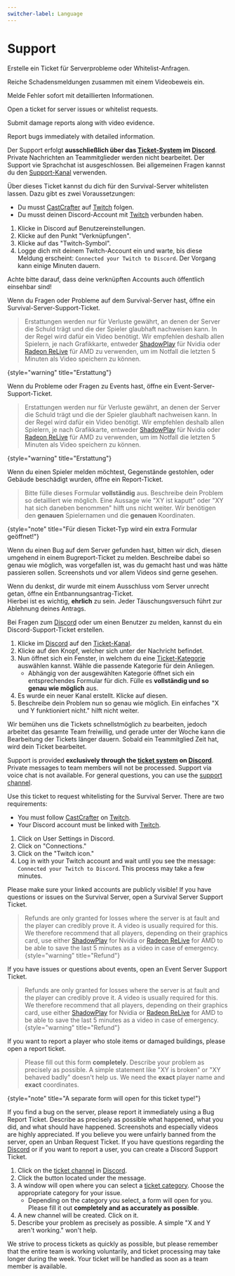 ```yaml
---
switcher-label: Language
---
```


# Support

<tldr switcher-key="Deutsch">
<if switcher-key="Deutsch">   
    <p>Erstelle ein Ticket für Serverprobleme oder Whitelist-Anfragen.</p>
    <p>Reiche Schadensmeldungen zusammen mit einem Videobeweis ein.</p>
    <p>Melde Fehler sofort mit detaillierten Informationen.</p>
</if>
<if switcher-key="English">
    <p>Open a ticket for server issues or whitelist requests.</p>
    <p>Submit damage reports along with video evidence.</p>
    <p>Report bugs immediately with detailed information.</p>
</if>
</tldr>

<if switcher-key="Deutsch">



Der Support erfolgt **ausschließlich über das [Ticket-System](%tickets_channel%) im [Discord](%dc_link%)**.
Private Nachrichten an Teammitglieder werden nicht bearbeitet.
Der Support vie Sprachchat ist ausgeschlossen.
Bei allgemeinen Fragen kannst du den [Support-Kanal](%general_support_channel%) verwenden.

<chapter title="Die verschiedenen Ticket-Typen:" id="ticket-types">

<tabs>
<tab title="Whitelistanfrage" id="whitelist-ticket">
Über dieses Ticket kannst du dich für den Survival-Server whitelisten lassen.
Dazu gibt es zwei Voraussetzungen:

- Du musst [CastCrafter](%twitch_cast%) auf [Twitch](%twitch%) folgen.
- Du musst deinen Discord-Account mit [Twitch](%twitch%) verbunden haben.

<deflist default-state="collapsed" collapsible="true">
<def title="Wie verbinde ich meinen Twitch Account mit Discord?" id="link-twitch">

1. Klicke in Discord auf Benutzereinstellungen.
2. Klicke auf den Punkt "Verknüpfungen".
3. Klicke auf das "Twitch-Symbol".
4. Logge dich mit deinem Twitch-Account ein und warte, bis diese Meldung erscheint: `Connected your Twitch to Discord`.
   Der Vorgang kann einige Minuten dauern.

<note>
Achte bitte darauf, dass deine verknüpften Accounts auch öffentlich einsehbar sind!
</note>
</def>
</deflist>

</tab>
<tab title="Survival Support" id="survival-server-ticket">

Wenn du Fragen oder Probleme auf dem Survival-Server hast, öffne ein Survival-Server-Support-Ticket.

> Erstattungen werden nur für Verluste gewährt, an denen der Server die Schuld trägt und die der Spieler glaubhaft
> nachweisen kann.
> In der Regel wird dafür ein Video benötigt.
> Wir empfehlen deshalb allen Spielern, je nach Grafikkarte,
> entweder [ShadowPlay](https://www.nvidia.com/de-de/geforce/geforce-experience/shadowplay/) für Nvidia
> oder [Radeon ReLive](https://www.amd.com/de/technologies/radeon-software-relive) für AMD zu verwenden, um im Notfall
> die
> letzten 5 Minuten als Video speichern zu können.
>
{style="warning" title="Erstattung"}

</tab>
<tab title="Event Support" id="event-server-ticket">

Wenn du Probleme oder Fragen zu Events hast, öffne ein Event-Server-Support-Ticket.

> Erstattungen werden nur für Verluste gewährt, an denen der Server die Schuld trägt und die der Spieler glaubhaft
> nachweisen kann.
> In der Regel wird dafür ein Video benötigt.
> Wir empfehlen deshalb allen Spielern, je nach Grafikkarte,
> entweder [ShadowPlay](https://www.nvidia.com/de-de/geforce/geforce-experience/shadowplay/) für Nvidia
> oder [Radeon ReLive](https://www.amd.com/de/technologies/radeon-software-relive) für AMD zu verwenden, um im Notfall
> die
> letzten 5 Minuten als Video speichern zu können.
>
{style="warning" title="Erstattung"}


</tab>
<tab title="Report" id="report-ticket">

Wenn du einen Spieler melden möchtest, Gegenstände gestohlen, oder Gebäude beschädigt wurden, öffne ein Report-Ticket.

> Bitte fülle dieses Formular **vollständig** aus.
> Beschreibe dein Problem so detailliert wie möglich.
> Eine Aussage wie "XY ist kaputt" oder "XY hat sich daneben benommen" hilft uns nicht weiter.
> Wir benötigen den **genauen** Spielernamen und die **genauen** Koordinaten.
>
{style="note" title="Für diesen Ticket-Typ wird ein extra Formular geöffnet!"}

</tab>
<tab title="Bugreport" id="bugreport-ticket">

Wenn du einen Bug auf dem Server gefunden hast, bitten wir dich, diesen umgehend in einem Bugreport-Ticket zu melden.
Beschreibe dabei so genau wie möglich, was vorgefallen ist, was du gemacht hast und was hätte passieren sollen.
Screenshots und vor allem Videos sind gerne gesehen.

</tab>
<tab title="Entbannungsantrag" id="unban-ticket">

Wenn du denkst, dir wurde mit einem Ausschluss vom Server unrecht getan, öffne ein Entbannungsantrag-Ticket.\
Hierbei ist es wichtig, **ehrlich** zu sein. Jeder Täuschungsversuch führt zur Ablehnung deines Antrags.

</tab>
<tab title="Discord Support" id="discord-ticket">

Bei Fragen zum <a href="%dc_link%">Discord</a> oder um einen Benutzer zu melden, kannst du ein Discord-Support-Ticket
erstellen.

</tab>
</tabs>
</chapter>

<chapter title="Wie öffne ich ein Support-Ticket?" collapsible="true" default-state="expanded" id="how-to-open-support-ticket">

1. Klicke im [Discord](%dc_link%) auf den [Ticket-Kanal](%tickets_channel%).
2. Klicke auf den Knopf, welcher sich unter der Nachricht befindet.
3. Nun öffnet sich ein Fenster, in welchem du eine [Ticket-Kategorie](#ticket-types) auswählen kannst. Wähle die
   passende Kategorie für dein Anliegen.
    - Abhängig von der ausgewählten Kategorie öffnet sich ein entsprechendes Formular für dich.
      Fülle es **vollständig und so genau wie möglich** aus.
4. Es wurde ein neuer Kanal erstellt. Klicke auf diesen.
5. Beschreibe dein Problem nun so genau wie möglich. Ein einfaches "X und Y funktioniert nicht." hilft nicht weiter.

<note title="Bitte habe einen Moment Geduld!">
Wir bemühen uns die Tickets schnellstmöglich zu bearbeiten, jedoch arbeitet das gesamte Team freiwillig, und gerade unter der Woche kann die Bearbeitung der Tickets länger dauern.
Sobald ein Teammitglied Zeit hat, wird dein Ticket bearbeitet.
</note>

</chapter>

</if>

<if switcher-key="English">

Support is provided **exclusively through the [ticket system](%tickets_channel%) on [Discord](%dc_link%)**.
Private messages to team members will not be processed.
Support via voice chat is not available.
For general questions, you can use the [support channel](%general_support_channel%).

<chapter title="The different types of tickets:" id="ticket-types-english">

<tabs>
<tab title="Whitelist Request" id="whitelist-ticket-english">
Use this ticket to request whitelisting for the Survival Server.
There are two requirements:

- You must follow [CastCrafter](%twitch_cast%) on [Twitch](%twitch%).
- Your Discord account must be linked with [Twitch](%twitch%).

<deflist default-state="collapsed" collapsible="true">
<def title="How do I link my Twitch account with Discord?" id="link-twitch-english">

1. Click on User Settings in Discord.
2. Click on "Connections."
3. Click on the "Twitch icon."
4. Log in with your Twitch account and wait until you see the message: `Connected your Twitch to Discord`. This process
   may take a few minutes.

<note>
Please make sure your linked accounts are publicly visible!
</note>
</def>
</deflist>
</tab>
<tab title="Survival Support" id="survival-server-ticket-english">
If you have questions or issues on the Survival Server, open a Survival Server Support Ticket.

> Refunds are only granted for losses where the server is at fault and the player can credibly prove it.
> A video is usually required for this.
> We therefore recommend that all players, depending on their graphics card, use
> either [ShadowPlay](https://www.nvidia.com/en-us/geforce/geforce-experience/shadowplay/) for Nvidia
> or [Radeon ReLive](https://www.amd.com/en/technologies/radeon-software-relive) for AMD to be able to save the last 5
> minutes as a video in case of emergency.
> {style="warning" title="Refund"}
</tab>
<tab title="Event Support" id="event-server-ticket-english">
If you have issues or questions about events, open an Event Server Support Ticket.

> Refunds are only granted for losses where the server is at fault and the player can credibly prove it.
> A video is usually required for this.
> We therefore recommend that all players, depending on their graphics card, use
> either [ShadowPlay](https://www.nvidia.com/en-us/geforce/geforce-experience/shadowplay/) for Nvidia
> or [Radeon ReLive](https://www.amd.com/en/technologies/radeon-software-relive) for AMD to be able to save the last 5
> minutes as a video in case of emergency.
> {style="warning" title="Refund"}
</tab>
<tab title="Report" id="report-ticket-english">

If you want to report a player who stole items or damaged buildings, please open a report ticket.

> Please fill out this form **completely**.
> Describe your problem as precisely as possible.
> A simple statement like "XY is broken" or "XY behaved badly" doesn't help us.
> We need the **exact** player name and **exact** coordinates.
>
{style="note" title="A separate form will open for this ticket type!"}

</tab>
<tab title="Bug Report" id="bugreport-ticket-english">
If you find a bug on the server, please report it immediately using a Bug Report Ticket.
Describe as precisely as possible what happened, what you did, and what should have happened.
Screenshots and especially videos are highly appreciated.
</tab>
<tab title="Unban Request" id="unban-ticket-english-english">
If you believe you were unfairly banned from the server, open an Unban Request Ticket.
</tab>
<tab title="Discord Support" id="discord-ticket-english">
If you have questions regarding the <a href="%dc_link%">Discord</a> or if you want to report a user, you can create a Discord Support Ticket.
</tab>
</tabs>

</chapter>

<chapter title="How do I open a support ticket?" collapsible="true" default-state="expanded" id="how-to-open-support-ticket-english">

1. Click on the [ticket channel](%tickets_channel%) in [Discord](%dc_link%).
2. Click the button located under the message.
3. A window will open where you can select a [ticket category](#ticket-types-english). Choose the appropriate category
   for your
   issue.
    - Depending on the category you select, a form will open for you.
      Please fill it out **completely and as accurately as possible**.
4. A new channel will be created. Click on it.
5. Describe your problem as precisely as possible. A simple "X and Y aren't working." won't help.

<note title="Please be patient!">
We strive to process tickets as quickly as possible, but please remember that the entire team is working voluntarily, and ticket processing may take longer during the week.
Your ticket will be handled as soon as a team member is available.
</note>

</chapter>
</if>
